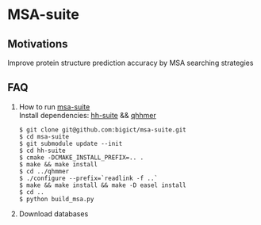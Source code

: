 # MSA-suite

## Motivations
Improve protein structure prediction accuracy by MSA searching strategies

## FAQ
1. How to run [msa-suite](http://github.com/bigict/msa-suite)  
   Install dependencies: [hh-suite](https://github.com/soedinglab/hh-suite) && [qhhmer](https://github.com/kad-ecoli/qhmmer)
   ```shell
   $ git clone git@github.com:bigict/msa-suite.git
   $ cd msa-suite
   $ git submodule update --init
   $ cd hh-suite
   $ cmake -DCMAKE_INSTALL_PREFIX=.. .
   $ make && make install
   $ cd ../qhmmer
   $ ./configure --prefix=`readlink -f ..`
   $ make && make install && make -D easel install
   $ cd ..
   $ python build_msa.py
   ```
2. Download databases
